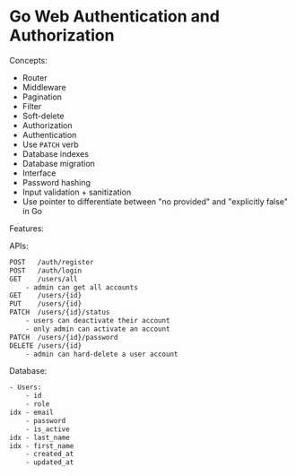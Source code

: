 # Go Web Authentication and Authorization

Concepts:

- Router
- Middleware
- Pagination
- Filter
- Soft-delete
- Authorization
- Authentication
- Use `PATCH` verb
- Database indexes
- Database migration
- Interface
- Password hashing
- Input validation + sanitization
- Use pointer to differentiate between "no provided" and "explicitly false" in Go

Features:

APIs:

```txt
POST   /auth/register
POST   /auth/login
GET    /users/all
    - admin can get all accounts
GET    /users/{id}
PUT    /users/{id}
PATCH  /users/{id}/status
    - users can deactivate their account
    - only admin can activate an account
PATCH  /users/{id}/password
DELETE /users/{id}
    - admin can hard-delete a user account
```

Database:

```txt
- Users:
    - id
    - role
idx - email
    - password
    - is_active
idx - last_name
idx - first_name
    - created_at
    - updated_at
```
